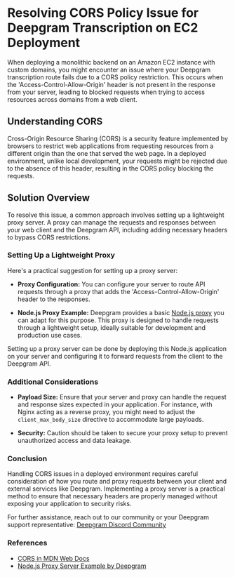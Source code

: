 # Resolving CORS Policy Issue for Deepgram Transcription on EC2 Deployment

When deploying a monolithic backend on an Amazon EC2 instance with custom domains, you might encounter an issue where your Deepgram transcription route fails due to a CORS policy restriction. This occurs when the 'Access-Control-Allow-Origin' header is not present in the response from your server, leading to blocked requests when trying to access resources across domains from a web client.

## Understanding CORS

Cross-Origin Resource Sharing (CORS) is a security feature implemented by browsers to restrict web applications from requesting resources from a different origin than the one that served the web page. In a deployed environment, unlike local development, your requests might be rejected due to the absence of this header, resulting in the CORS policy blocking the requests.

## Solution Overview

To resolve this issue, a common approach involves setting up a lightweight proxy server. A proxy can manage the requests and responses between your web client and the Deepgram API, including adding necessary headers to bypass CORS restrictions.

### Setting Up a Lightweight Proxy

Here's a practical suggestion for setting up a proxy server:

- **Proxy Configuration:** You can configure your server to route API requests through a proxy that adds the 'Access-Control-Allow-Origin' header to the responses.

- **Node.js Proxy Example:** Deepgram provides a basic [Node.js proxy](https://github.com/deepgram-devs/deepgram-node-proxy) you can adapt for this purpose. This proxy is designed to handle requests through a lightweight setup, ideally suitable for development and production use cases.

Setting up a proxy server can be done by deploying this Node.js application on your server and configuring it to forward requests from the client to the Deepgram API.

### Additional Considerations

- **Payload Size:** Ensure that your server and proxy can handle the request and response sizes expected in your application. For instance, with Nginx acting as a reverse proxy, you might need to adjust the `client_max_body_size` directive to accommodate large payloads.

- **Security:** Caution should be taken to secure your proxy setup to prevent unauthorized access and data leakage.

### Conclusion

Handling CORS issues in a deployed environment requires careful consideration of how you route and proxy requests between your client and external services like Deepgram. Implementing a proxy server is a practical method to ensure that necessary headers are properly managed without exposing your application to security risks.

For further assistance, reach out to our community or your Deepgram support representative: [Deepgram Discord Community](https://discord.gg/deepgram)

### References

- [CORS in MDN Web Docs](https://developer.mozilla.org/en-US/docs/Web/HTTP/CORS)
- [Node.js Proxy Server Example by Deepgram](https://github.com/deepgram-devs/deepgram-node-proxy)